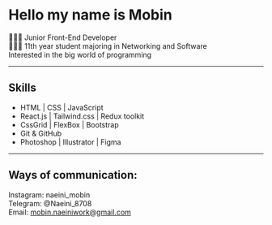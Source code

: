 # Hello my name is Mobin

👨🏻‍💻 Junior Front-End Developer
<br>
👨🏻‍🎓 11th year student majoring in Networking and Software
<br>
Interested in the big world of programming

---

## Skills

- HTML | CSS | JavaScript
- React.js | Tailwind.css | Redux toolkit
- CssGrid | FlexBox | Bootstrap
- Git & GitHub
- Photoshop | Illustrator | Figma

---

## Ways of communication:

Instagram: naeini_mobin
<br>
Telegram: @Naeini_8708
<br>
Email: mobin.naeiniwork@gmail.com